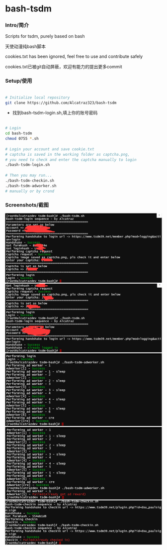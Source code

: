 # bash-tsdm #

### Intro/简介 ###
Scripts for tsdm, purely based on bash

天使动漫纯bash脚本

cookies.txt has been ignored, feel free to use and contribute safely

cookies.txt已被git自动屏蔽，欢迎有能力的提出更多commit

### Setup/使用 ###
```bash

# Initialize local repository
git clone https://github.com/Alcatraz323/bash-tsdm

```
 - 找到bash-tsdm-login.sh,填上你的账号密码
```bash

# Login
cd bash-tsdm
chmod 0755 *.sh

# Login your account and save cookie.txt
# captcha is saved in the working folder as captcha.png,
# you need to check and enter the captcha manually to login
./bash-tsdm-login.sh

# Then you may run...
./bash-tsdm-checkin.sh
./bash-tsdm-adworker.sh
# manually or by crond
```
### Screenshots/截图 ###
![image](screenshots/screenshot_1.png)
![image](screenshots/screenshot_2.png)
![image](screenshots/screenshot_3.png)
![image](screenshots/screenshot_4.png)
![image](screenshots/screenshot_5.png)